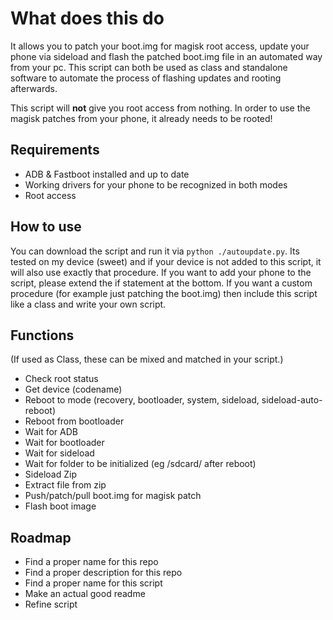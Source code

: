 # What does this do

It allows you to patch your boot.img for magisk root access, update your phone via sideload and flash the patched boot.img file in an automated way from your pc. This script can both be used as class and standalone software to automate the process of flashing updates and rooting afterwards.

This script will **not** give you root access from nothing. In order to use the magisk patches from your phone, it already needs to be rooted!


## Requirements

- ADB & Fastboot installed and up to date
- Working drivers for your phone to be recognized in both modes
- Root access


## How to use

You can download the script and run it via `python ./autoupdate.py`. Its tested on my device (sweet) and if your device is not added to this script, it will also use exactly that procedure. If you want to add your phone to the script, please extend the if statement at the bottom. If you want a custom procedure (for example just patching the boot.img) then include this script like a class and write your own script.

## Functions

(If used as Class, these can be mixed and matched in your script.)

- Check root status
- Get device (codename)
- Reboot to mode (recovery, bootloader, system, sideload, sideload-auto-reboot)
- Reboot from bootloader
- Wait for ADB
- Wait for bootloader
- Wait for sideload
- Wait for folder to be initialized (eg /sdcard/ after reboot)
- Sideload Zip
- Extract file from zip
- Push/patch/pull boot.img for magisk patch
- Flash boot image

## Roadmap

- Find a proper name for this repo
- Find a proper description for this repo
- Find a proper name for this script
- Make an actual good readme
- Refine script